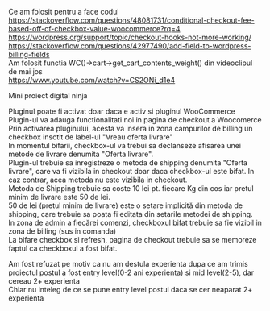 Ce am folosit pentru a face codul<br>
https://stackoverflow.com/questions/48081731/conditional-checkout-fee-based-off-of-checkbox-value-woocommerce?rq=4<br>
https://wordpress.org/support/topic/checkout-hooks-not-more-working/<br>
https://stackoverflow.com/questions/42977490/add-field-to-wordpress-billing-fields<br>
Am folosit functia WC()->cart->get_cart_contents_weight() din videoclipul de mai jos<br>
https://www.youtube.com/watch?v=CS2ONi_d1e4<br>

Mini proiect digital ninja<br>

Pluginul poate fi activat doar daca e activ si pluginul WooCommerce<br>
Plugin-ul va adauga functionalitati noi in pagina de checkout a Woocomerce<br>
Prin activarea pluginului, acesta va insera in zona campurilor de billing un checkbox insotit de label-ul "Vreau oferta livrare"<br>
In momentul bifarii, checkbox-ul va trebui sa declanseze afisarea unei metode de livrare denumita "Oferta livrare".<br>
Plugin-ul trebuie sa inregistreze o metoda de shipping denumita "Oferta livrare", care va fi vizibila in checkout doar daca checkbox-ul este bifat. In caz contrar, acea metoda nu este vizibila in checkout.<br>
Metoda de Shipping trebuie sa coste 10 lei pt. fiecare Kg din cos iar pretul minim de livrare este 50 de lei.<br>
50 de lei (pretul minim de livrare) este o setare implicită din metoda de shipping, care trebuie sa poata fi editata din setarile metodei de shipping.<br>
In zona de admin a fiecărei comenzi, checkboxul bifat trebuie sa fie vizibil in zona de billing (sus in comanda)<br>
La bifare checkbox si refresh, pagina de checkout trebuie sa se memoreze faptul ca checkboxul a fost bifat.<br>

Am fost refuzat pe motiv ca nu am destula experienta dupa ce am trimis proiectul postul a fost entry level(0-2 ani experienta) si mid level(2-5), dar cereau 2+ experienta<br>
Chiar nu inteleg de ce se pune entry level postul daca se cer neaparat 2+ experienta<br>
